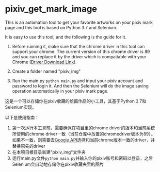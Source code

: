 # pixiv_get_mark_image

This is an automation tool to get your favorite artworks on your pixiv mark page and this tool is based on Python 3.7 and Selenium.  

It is easy to use this tool, and the following is the guide for it.  

1. Before running it, make sure that the chrome driver in this tool can support your chrome. The current version of this chrome driver is 89 and you can replace it by the driver which is compatiable with your Chrome ([Driver Download Link](http://chromedriver.storage.googleapis.com/index.html)).  

2. Create a folder named "pixiv_img"  

3. Run the main.py `python main.py` and input your pixiv account and password to login it. And then the Selenium will do the image saving operation automatically in your pixiv mark page.  

这是一个可以存储你在pixiv收藏的绘画作品的小工具，其基于Python 3.7和Selenium实现。  

以下是使用指南：  

1. 第一次运行本工具前，需要确保在项目里的chrome driver的版本和当前系统所使用的chrome driver一致（当前仓库中放置的chromedriver版本为89）。如果不一致，则需要去[Google API](http://chromedriver.storage.googleapis.com/index.html)选择和当前chrome版本一致的driver，并替换原先的driver  
2. 在本项目根目录新建"pixiv_img"文件夹
3. 运行main.py文件`python main.py`并输入你的pixiv账号和密码以登录，之后Selenium会自动地存储你在pixiv收藏夹里的图片